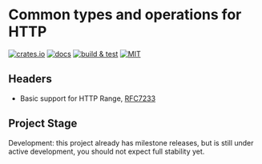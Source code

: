# Common types and operations for HTTP

[![crates.io](https://img.shields.io/crates/v/http_common)](https://crates.io/crates/http_common)
[![docs](https://img.shields.io/docsrs/http_common)](https://docs.rs/http_common)
[![build & test](https://github.com/sheroz/http_common/actions/workflows/ci.yml/badge.svg)](https://github.com/sheroz/http_common/actions/workflows/ci.yml)
[![MIT](https://img.shields.io/github/license/sheroz/http_common)](https://github.com/sheroz/http_common/tree/main/LICENSE)

## Headers

- Basic support for HTTP Range, [RFC7233](https://datatracker.ietf.org/doc/html/rfc7233)

## Project Stage

Development: this project already has milestone releases, but is still under active development, you should not expect full stability yet.
